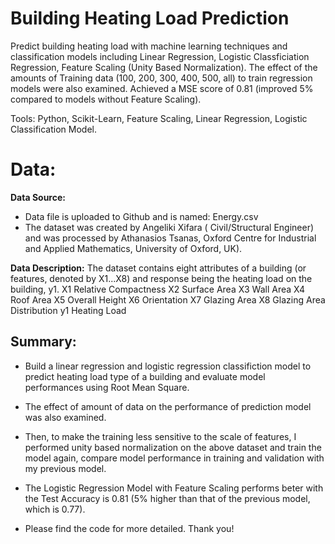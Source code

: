 # Building Heating Load Prediction

Predict building heating load with machine learning techniques and classification models including Linear Regression, Logistic Classficiation Regression, Feature Scaling (Unity Based Normalization). The effect of the amounts of Training data (100, 200, 300, 400, 500, all) to train regression models were also examined. Achieved a MSE score of 0.81 (improved 5% compared to models without Feature Scaling). 

Tools: Python, Scikit-Learn, Feature Scaling, Linear Regression, Logistic Classification Model. 


# Data:

**Data Source:**

* Data file is uploaded to Github and is named: Energy.csv
* The dataset was created by Angeliki Xifara ( Civil/Structural Engineer) and was processed by Athanasios Tsanas, Oxford Centre for Industrial and Applied Mathematics, University of Oxford, UK).

**Data Description:**
The dataset contains eight attributes of a building (or features, denoted by X1...X8) and response being the heating load on the building, y1.
	X1 Relative Compactness
	X2 Surface Area
	X3 Wall Area
	X4 Roof Area
	X5 Overall Height
	X6 Orientation
	X7 Glazing Area
	X8 Glazing Area Distribution
	y1 Heating Load

## Summary: 

* Build a linear regression and logistic regression classifiction model to predict heating load type of a building and evaluate model performances using Root Mean Square. 

* The effect of amount of data on the performance of prediction model was also examined. 

* Then, to make the training less sensitive to the scale of features, I performed unity based normalization on the above dataset and train the model again, compare model performance in training and validation with my previous model.

* The Logistic Regression Model with Feature Scaling performs beter with the Test Accuracy is 0.81 (5% higher than that of the previous model, which is 0.77).

* Please find the code for more detailed. Thank you!
